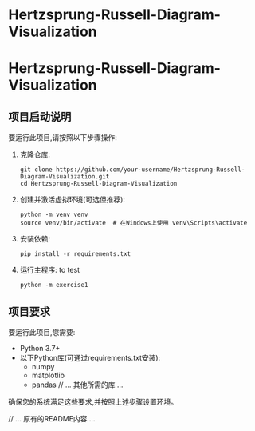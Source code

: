 # Hertzsprung-Russell-Diagram-Visualization
# Hertzsprung-Russell-Diagram-Visualization

## 项目启动说明

要运行此项目,请按照以下步骤操作:

1. 克隆仓库:
   ```
   git clone https://github.com/your-username/Hertzsprung-Russell-Diagram-Visualization.git
   cd Hertzsprung-Russell-Diagram-Visualization
   ```

2. 创建并激活虚拟环境(可选但推荐):
   ```
   python -m venv venv
   source venv/bin/activate  # 在Windows上使用 venv\Scripts\activate
   ```

3. 安装依赖:
   ```
   pip install -r requirements.txt
   ```

4. 运行主程序: to test
   ```
   python -m exercise1
   ```

## 项目要求

要运行此项目,您需要:

- Python 3.7+
- 以下Python库(可通过requirements.txt安装):
  - numpy
  - matplotlib
  - pandas
  // ... 其他所需的库 ...

确保您的系统满足这些要求,并按照上述步骤设置环境。

// ... 原有的README内容 ...